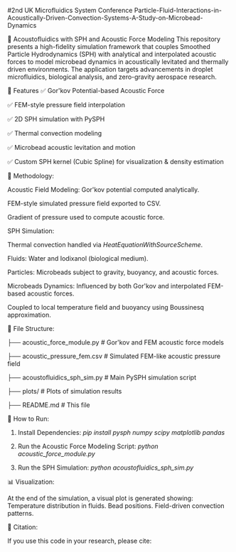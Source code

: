 #2nd UK Microfluidics System Conference Particle-Fluid-Interactions-in-Acoustically-Driven-Convection-Systems-A-Study-on-Microbead-Dynamics

🧪 Acoustofluidics with SPH and Acoustic Force Modeling
This repository presents a high-fidelity simulation framework that couples Smoothed Particle Hydrodynamics (SPH) with analytical and interpolated acoustic forces to model microbead dynamics in acoustically levitated and thermally driven environments. The application targets advancements in droplet microfluidics, biological analysis, and zero-gravity aerospace research.

📌 Features
✅ Gor'kov Potential-based Acoustic Force

✅ FEM-style pressure field interpolation

✅ 2D SPH simulation with PySPH

✅ Thermal convection modeling

✅ Microbead acoustic levitation and motion

✅ Custom SPH kernel (Cubic Spline) for visualization & density estimation

🧬 Methodology:

Acoustic Field Modeling:
Gor'kov potential computed analytically.

FEM-style simulated pressure field exported to CSV.

Gradient of pressure used to compute acoustic force.

SPH Simulation:

Thermal convection handled via *HeatEquationWithSourceScheme*.

Fluids:
Water and Iodixanol (biological medium).

Particles: 
Microbeads subject to gravity, buoyancy, and acoustic forces.

Microbeads Dynamics:
Influenced by both Gor'kov and interpolated FEM-based acoustic forces.

Coupled to local temperature field and buoyancy using Boussinesq approximation.

📂 File Structure:

├── acoustic_force_module.py         # Gor'kov and FEM acoustic force models

├── acoustic_pressure_fem.csv        # Simulated FEM-like acoustic pressure field

├── acoustofluidics_sph_sim.py       # Main PySPH simulation script

├── plots/                           # Plots of simulation results

├── README.md                        # This file

🚀 How to Run:

1. Install Dependencies:
*pip install pysph numpy scipy matplotlib pandas*

2. Run the Acoustic Force Modeling Script:
*python acoustic_force_module.py*

3. Run the SPH Simulation:
*python acoustofluidics_sph_sim.py*

📊 Visualization:

At the end of the simulation, a visual plot is generated showing:
Temperature distribution in fluids.
Bead positions.
Field-driven convection patterns.

📖 Citation:

If you use this code in your research, please cite:





